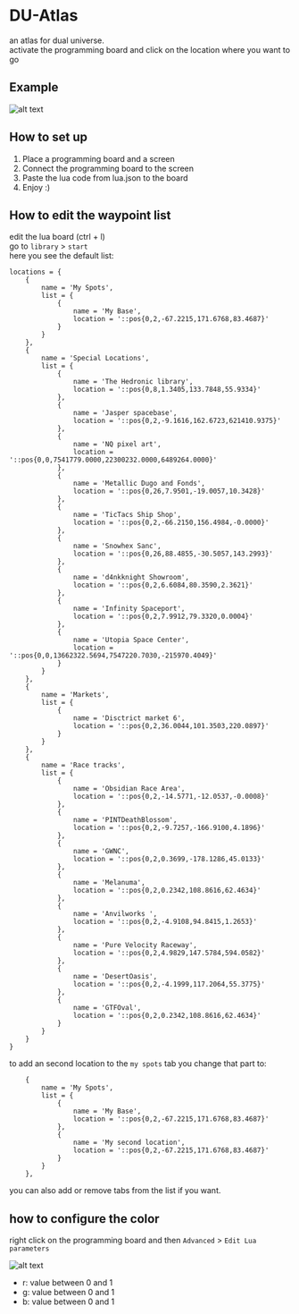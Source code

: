# DU-Atlas
an atlas for dual universe.  
activate the programming board and click on the location where you want to go

## Example
![alt text](https://raw.githubusercontent.com/rohimma/du-atlas/main/du-atlas.png "example image")

## How to set up

1. Place a programming board and a screen
2. Connect the programming board to the screen
3. Paste the lua code from lua.json to the board
4. Enjoy :)

## How to edit the waypoint list
edit the lua board (ctrl + l)  
go to `library` > `start`  
here you see the default list:  
```
locations = {
    {
        name = 'My Spots',
        list = {
            {
                name = 'My Base',
                location = '::pos{0,2,-67.2215,171.6768,83.4687}'
            }
        }
    },
    {
        name = 'Special Locations',
        list = {
            {
                name = 'The Hedronic library',
                location = '::pos{0,8,1.3405,133.7848,55.9334}'
            },
            {
                name = 'Jasper spacebase',
                location = '::pos{0,2,-9.1616,162.6723,621410.9375}'
            },
            {
                name = 'NQ pixel art',
                location = '::pos{0,0,7541779.0000,22300232.0000,6489264.0000}'
            },
            {
                name = 'Metallic Dugo and Fonds',
                location = '::pos{0,26,7.9501,-19.0057,10.3428}'
            },
            {
                name = 'TicTacs Ship Shop',
                location = '::pos{0,2,-66.2150,156.4984,-0.0000}'
            },
            {
                name = 'Snowhex Sanc',
                location = '::pos{0,26,88.4855,-30.5057,143.2993}'
            },
            {
                name = 'd4nkknight Showroom',
                location = '::pos{0,2,6.6084,80.3590,2.3621}'
            },
            {
                name = 'Infinity Spaceport',
                location = '::pos{0,2,7.9912,79.3320,0.0004}'
            },
            {
                name = 'Utopia Space Center',
                location = '::pos{0,0,13662322.5694,7547220.7030,-215970.4049}'
            }
        }
    },
    {
        name = 'Markets',
        list = {
            {
                name = 'Disctrict market 6',
                location = '::pos{0,2,36.0044,101.3503,220.0897}'
            }
        }
    },
    {
        name = 'Race tracks',
        list = {
            {
                name = 'Obsidian Race Area',
                location = '::pos{0,2,-14.5771,-12.0537,-0.0008}'
            },
            {
                name = 'PINTDeathBlossom',
                location = '::pos{0,2,-9.7257,-166.9100,4.1896}'
            },
            {
                name = 'GWNC',
                location = '::pos{0,2,0.3699,-178.1286,45.0133}'
            },
            {
                name = 'Melanuma',
                location = '::pos{0,2,0.2342,108.8616,62.4634}'
            },
            {
                name = 'Anvilworks ',
                location = '::pos{0,2,-4.9108,94.8415,1.2653}'
            },
            {
                name = 'Pure Velocity Raceway',
                location = '::pos{0,2,4.9829,147.5784,594.0582}'
            },
            {
                name = 'DesertOasis',
                location = '::pos{0,2,-4.1999,117.2064,55.3775}'
            },
            {
                name = 'GTFOval',
                location = '::pos{0,2,0.2342,108.8616,62.4634}'
            }
        }
    }
}

```

to add an second location to the `my spots` tab you change that part to:
```
    {
        name = 'My Spots',
        list = {
            {
                name = 'My Base',
                location = '::pos{0,2,-67.2215,171.6768,83.4687}'
            },
            {
                name = 'My second location',
                location = '::pos{0,2,-67.2215,171.6768,83.4687}'
            }
        }
    },
```

you can also add or remove tabs from the list if you want.


## how to configure the color
right click on the programming board and then `Advanced` > `Edit Lua parameters`

![alt text](https://raw.githubusercontent.com/rohimma/du-atlas/main/parameters.png "example image")
- r: value between 0 and 1
- g: value between 0 and 1
- b: value between 0 and 1
